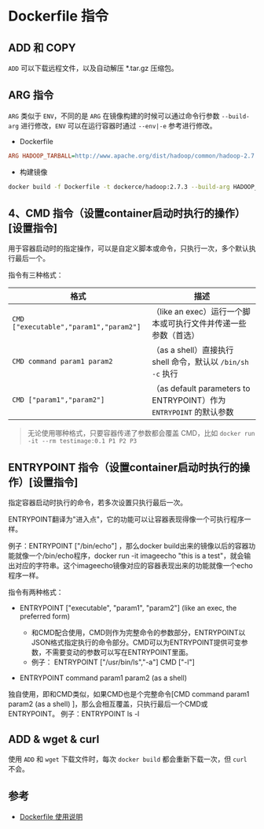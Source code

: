# Dockerfile 指令

## ADD 和 COPY

`ADD` 可以下载远程文件，以及自动解压 *.tar.gz 压缩包。

## ARG 指令

`ARG` 类似于 `ENV`，不同的是 `ARG` 在镜像构建的时候可以通过命令行参数 `--build-arg` 进行修改，`ENV` 可以在运行容器时通过 `--env|-e` 参考进行修改。

* Dockerfile

```ini
ARG HADOOP_TARBALL=http://www.apache.org/dist/hadoop/common/hadoop-2.7.3/hadoop-2.7.3.tar.gz
```

* 构建镜像

```sh
docker build -f Dockerfile -t dockerce/hadoop:2.7.3 --build-arg HADOOP_TARBALL=hadoop-2.7.3.tar.gz .
```

## 4、CMD 指令（设置container启动时执行的操作）[设置指令]

用于容器启动时的指定操作，可以是自定义脚本或命令，只执行一次，多个默认执行最后一个。

指令有三种格式：

| 格式                                   | 描述                                                                |
| -------------------------------------- | ------------------------------------------------------------------- |
| `CMD ["executable","param1","param2"]` | （like an exec）运行一个脚本或可执行文件并传递一些参数（首选）      |
| `CMD command param1 param2`            | （as a shell）直接执行 shell 命令，默认以 `/bin/sh -c` 执行         |
| `CMD ["param1","param2"]`              | （as default parameters to ENTRYPOINT）作为 `ENTRYPOINT` 的默认参数 |

> 无论使用哪种格式，只要容器传递了参数都会覆盖 CMD，比如 `docker run -it --rm testimage:0.1 P1 P2 P3`

## ENTRYPOINT 指令（设置container启动时执行的操作）[设置指令]

指定容器启动时执行的命令，若多次设置只执行最后一次。

ENTRYPOINT翻译为"进入点"，它的功能可以让容器表现得像一个可执行程序一样。

例子：ENTRYPOINT ["/bin/echo"] ，那么docker build出来的镜像以后的容器功能就像一个/bin/echo程序，docker run -it imageecho "this is a test"，就会输出对应的字符串。这个imageecho镜像对应的容器表现出来的功能就像一个echo程序一样。

指令有两种格式：

* ENTRYPOINT ["executable", "param1", "param2"] (like an exec, the preferred form)
    * 和CMD配合使用，CMD则作为完整命令的参数部分，ENTRYPOINT以JSON格式指定执行的命令部分。CMD可以为ENTRYPOINT提供可变参数，不需要变动的参数可以写在ENTRYPOINT里面。
    * 例子：
    ENTRYPOINT ["/usr/bin/ls","-a"]
    CMD ["-l"]

* ENTRYPOINT command param1 param2 (as a shell)

独自使用，即和CMD类似，如果CMD也是个完整命令[CMD command param1 param2 (as a shell) ]，那么会相互覆盖，只执行最后一个CMD或ENTRYPOINT。
例子：ENTRYPOINT ls -l

## ADD & wget & curl

使用 `ADD` 和 `wget` 下载文件时，每次 `docker build` 都会重新下载一次，但 `curl` 不会。

## 参考

* [Dockerfile 使用说明](https://www.huweihuang.com/article/docker/dockerfile-usage/)
